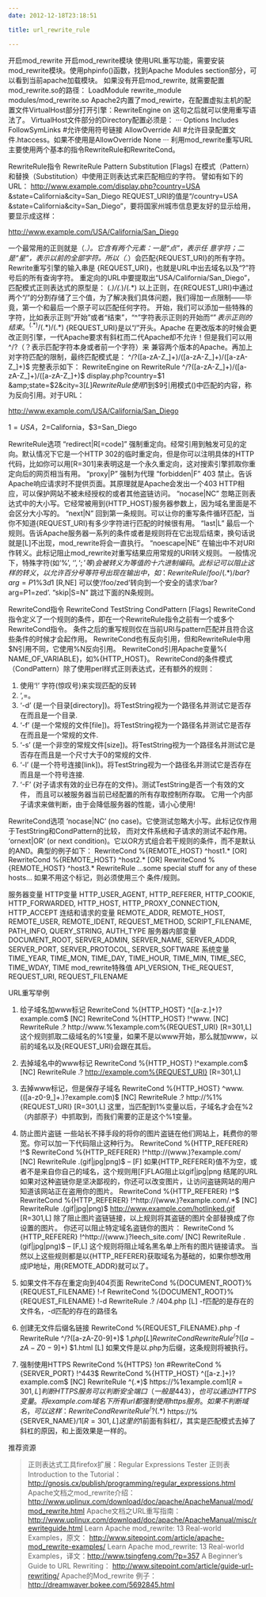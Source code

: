 ```yaml
---
date: 2012-12-18T23:18:51

title: url_rewrite_rule

---
```


开启mod_rewrite
开启mod_rewrite模块
使用URL重写功能，需要安装mod_rewrite模块。使用phpinfo()函数，找到Apache Modules section部分，可以看到当前apache加载模块。
如果没有开启mod_rewrite, 就需要配置mod_rewrite.so的路径：
LoadModule rewrite_module modules/mod_rewrite.so
Apache2内置了mod_rewirte，在配置虚拟主机的配置文件VirtualHost部分打开引擎：RewriteEngine on
这句之后就可以使用重写语法了。
VirtualHost文件部分的Directory配置必须是：
···
Options Includes FollowSymLinks #允许使用符号链接
AllowOverride All #允许目录配置文件.htaccess。如果不使用是AllowOverride None
···
利用mod_rewrite重写URL主要使用两个基本的指令RewriteRule和RewriteCond。

RewriteRule指令
RewriteRule Pattern Substitution [Flags]
在模式（Pattern）和替换（Substitution）中使用正则表达式来匹配相应的字符。
譬如有如下的URL：
http://www.example.com/display.php?country=USA &amp;state=California&amp;city=San_Diego
REQUEST_URI的值是“/country=USA &amp;state=California&amp;city=San_Diego”，要将国家州城市信息更友好的显示给用，要显示成这样：

http://www.example.com/USA/California/San_Diego

一个最常用的正则就是（.*）。它含有两个元素：一是“点”，表示任 意字符；二是“星”，表示以前的全部字符。所以（.*）会匹配{REQUEST_URI}的所有字符。Rewrite重写引擎的输入串是 {REQUEST_URI}，也就是URL中出去域名以及“?”符号后的所有查询字符。
重定向的URL中要提取出“USA/California/San_Diego”，匹配模式正则表达式的原型是：
(.*)/(.*)/(.*)
以上正则，在{REQUEST_URI}中通过两个“/”的分割存储了三个值，为了解决我们具体问题，我们得加一点限制――毕竟，第一个和最后一个原子可以匹配任何字符。
开始，我们可以添加一些特殊的字符，比如表示正则“开始”或者“结束”，“^”字符表示正则的开始而“$”表示正则的结束。
^(.*)/(.*)/(.*)$
{REQUEST_URI}是以“/”开头。Apache 在更改版本的时候会更改正则引擎，一代Apache要求有斜杠而二代Apache却不允许！但是我们可以用^/?（？表示匹配字符本身或者前一个字符）来 兼容两个版本的Apache。再加上对字符匹配的限制，最终匹配模式是：
^/?([a-zA-Z_]+)/([a-zA-Z_]+)/([a-zA-Z_]+)$
完整表示如下：
RewriteEngine on
RewriteRule ^/?([a-zA-Z_]+)/([a-zA-Z_]+)/([a-zA-Z_]+)$ display.php?country=$1 &amp;state=$2&amp;city=$3 [L]
RewriteRule使用$1到$9引用模式()中匹配的内容，称为反向引用。对于URL：

http://www.example.com/USA/California/San_Diego

$1=USA，$2=California，$3=San_Diego

RewriteRule选项
“redirect|R[=code]” 强制重定向。经常引用到触发可见的定向。默认情况下它是一个HTTP 302的临时重定向，但是你可以注明具体的HTTP 代码，比如你可以用[R=301]来表明这是一个永久重定向，这对搜索引擎抓取你重定向后的网页相当有用。
“proxy|P” 强制为代理
“forbidden|F” 403 禁止。告诉Apache响应请求时不提供页面。其原理就是Apache会发出一个403 HTTP相应，可以保护网站不被未经授权的或者其他盗链访问。
“nocase|NC” 忽略正则表达式中的大小写。它经常被用到{HTTP_HOST}服务器参数上，因为域名里面是不会区分大小写的。
“next|N” 回到第一条规则。可以让你的重写条件循环匹配，当你不知道{REQUEST_URI}有多少字符进行匹配的时候很有用。
“last|L” 最后一个规则。告诉Apache服务器一系列的条件或者是规则将在它出现后结束，换句话说就是[L]不出现，mod_rewrite将会一直执行。
“noescape|NE” 在输出中不对URI作转义。此标记阻止mod_rewrite对重写结果应用常规的URI转义规则。 一般情况下，特殊字符(如‘%’, ‘$’, ‘;’等)会被转义为等值的十六进制编码。 此标记可以阻止这样的转义，以允许百分号等符号出现在输出中，如：
RewriteRule /foo/(.*) /bar?arg=P1\%3d$1 [R,NE]
可以使‘/foo/zed’转向到一个安全的请求‘/bar?arg=P1=zed’.
“skip|S=N” 跳过下面的N条规则。

RewriteCond指令
RewriteCond TestString CondPattern [Flags]
RewriteCond指令定义了一个规则的条件，即在一个RewriteRule指令之前有一个或多个RewriteCond指令。 条件之后的重写规则仅在当前URI与pattern匹配并且符合这些条件的时候才会起作用。
RewriteCond也有反向引用，但和RewriteRule中用$N引用不同，它使用%N反向引用。
RewriteCond引用Apache变量%{ NAME_OF_VARIABLE}，如%{HTTP_HOST}。
RewriteCond的条件模式（CondPattern）除了使用perl样式正则表达式，还有额外的规则：
1. 使用‘!’ 字符(惊叹号)来实现匹配的反转
2. ‘,=。
3. ‘-d’ (是一个目录[directory])。将TestString视为一个路径名并测试它是否存在而且是一个目录.
4. ‘-f’ (是一个常规的文件[file])。将TestString视为一个路径名并测试它是否存在而且是一个常规的文件.
5. ‘-s’ (是一个非空的常规文件[size])。将TestString视为一个路径名并测试它是否存在而且是一个尺寸大于0的常规的文件.
6. ‘-l’ (是一个符号连接[link])。将TestString视为一个路径名并测试它是否存在而且是一个符号连接.
7. ‘-F’ (对子请求有效的业已存在的文件)。测试TestString是否一个有效的文件， 而且可以被服务器当前已经配置的所有存取控制所存取。 它用一个内部子请求来做判断，由于会降低服务器的性能，请小心使用!

RewriteCond选项
‘nocase|NC’ (no case)。它使测试忽略大小写。此标记仅作用于TestString和CondPattern的比较， 而对文件系统和子请求的测试不起作用。
‘ornext|OR’ (or next condition)。它以OR方式组合若干规则的条件，而不是默认的AND。典型的例子如下：
RewriteCond %{REMOTE_HOST} ^host1.* [OR]
RewriteCond %{REMOTE_HOST} ^host2.* [OR]
RewriteCond %{REMOTE_HOST} ^host3.*
RewriteRule …some special stuff for any of these hosts…
如果不用这个标记，则必须使用三个 条件/规则。

服务器变量
HTTP变量
HTTP_USER_AGENT, HTTP_REFERER, HTTP_COOKIE,
HTTP_FORWARDED, HTTP_HOST, HTTP_PROXY_CONNECTION, HTTP_ACCEPT
连结和请求的变量
REMOTE_ADDR, REMOTE_HOST, REMOTE_USER, REMOTE_IDENT,
REQUEST_METHOD, SCRIPT_FILENAME, PATH_INFO, QUERY_STRING, AUTH_TYPE
服务器内部变量
DOCUMENT_ROOT, SERVER_ADMIN, SERVER_NAME, SERVER_ADDR,
SERVER_PORT, SERVER_PROTOCOL, SERVER_SOFTWARE
系统变量
TIME_YEAR, TIME_MON, TIME_DAY, TIME_HOUR,
TIME_MIN, TIME_SEC, TIME_WDAY, TIME
mod_rewrite特殊值
API_VERSION, THE_REQUEST, REQUEST_URI, REQUEST_FILENAME

URL重写举例
1. 给子域名加www标记
RewriteCond %{HTTP_HOST} ^([a-z.]+)?example\.com$ [NC]
RewriteCond %{HTTP_HOST} !^www\. [NC]
RewriteRule .? http://www.%1example.com%{REQUEST_URI} [R=301,L]
这个规则抓取二级域名的%1变量，如果不是以www开始，那么就加www，以前的域名以及{REQUEST_URI}会跟在其后。

1. 去掉域名中的www标记
RewriteCond %{HTTP_HOST} !^example\.com$ [NC]
RewriteRule .? http://example.com%{REQUEST_URI} [R=301,L]

1. 去掉www标记，但是保存子域名
RewriteCond %{HTTP_HOST} ^www\.(([a-z0-9_]+\.)?example\.com)$ [NC]
RewriteRule .? http://%1%{REQUEST_URI} [R=301,L]
这里，当匹配到1%变量以后，子域名才会在%2（内部原子）中抓取到，而我们需要的正是这个%1变量。

1. 防止图片盗链
一些站长不择手段的将你的图片盗链在他们网站上，耗费你的带宽。你可以加一下代码阻止这种行为。
RewriteCond %{HTTP_REFERER} !^$
RewriteCond %{HTTP_REFERER} !^http://(www\.)?example\.com/ [NC]
RewriteRule \.(gif|jpg|png)$ – [F]
如果{HTTP_REFERER}值不为空，或者不是来自你自己的域名，这个规则用[F]FLAG阻止以gif|jpg|png 结尾的URL
如果对这种盗链你是坚决鄙视的，你还可以改变图片，让访问盗链网站的用户知道该网站正在盗用你的图片。
RewriteCond %{HTTP_REFERER} !^$
RewriteCond %{HTTP_REFERER} !^http://(www\.)?example\.com/.*$ [NC]
RewriteRule \.(gif|jpg|png)$ http://www.example.com/hotlinked.gif [R=301,L]
除了阻止图片盗链链接，以上规则将其盗链的图片全部替换成了你设置的图片。
你还可以阻止特定域名盗链你的图片：
RewriteCond %{HTTP_REFERER} !^http://(www\.)?leech_site\.com/ [NC]
RewriteRule \.(gif|jpg|png)$ – [F,L]
这个规则将阻止域名黑名单上所有的图片链接请求。
当然以上这些规则都是以{HTTP_REFERER}获取域名为基础的，如果你想改用成IP地址，用{REMOTE_ADDR}就可以了。

5. 如果文件不存在重定向到404页面
RewriteCond %{DOCUMENT_ROOT}%{REQUEST_FILENAME} !-f
RewriteCond %{DOCUMENT_ROOT}%{REQUEST_FILENAME} !-d
RewriteRule .? /404.php [L]
-f匹配的是存在的文件名，-d匹配的存在的路径名

6. 创建无文件后缀名链接
RewriteCond %{REQUEST_FILENAME}.php -f
RewriteRule ^/?([a-zA-Z0-9]+)$ $1.php [L]
RewriteCond %{REQUEST_FILENAME}.html -f
RewriteRule ^/?([a-zA-Z0-9]+)$ $1.html [L]
如果文件是以.php为后缀，这条规则将被执行。

7. 强制使用HTTPS
RewriteCond %{HTTPS} !on
#RewriteCond %{SERVER_PORT} !^443$
RewriteCond %{HTTP_HOST} ^([a-z.]+)?example\.com$ [NC]
RewriteRule ^(.*)$ https://%1example.com$1 [R=301,L]
判断HTTPS服务可以判断安全端口（一般是443），也可以通过HTTPS变量。将example.com域名下所有url都强制使用https服务。
如果不判断域名，可以这样：
RewriteCond %{HTTPS} !on
RewriteRule ^/?(.*)$ https://%{SERVER_NAME}/$1 [R=301,L]
这里的$1前面有斜杠/，其实是匹配模式去掉了斜杠的原因，和上面效果是一样的。

推荐资源
>正则表达式工具firefox扩展：Regular Expressions Tester
正则表Introduction to the Tutorial：
http://gnosis.cx/publish/programming/regular_expressions.html
Apache文档之mod_rewrite介绍：
http://www.uplinux.com/download/doc/apache/ApacheManual/mod/mod_rewrite.html
Apache文档之URL重写指南：
http://www.uplinux.com/download/doc/apache/ApacheManual/misc/rewriteguide.html
Learn Apache mod_rewrite: 13 Real-world Examples，原文：
http://www.sitepoint.com/article/apache-mod_rewrite-examples/
Learn Apache mod_rewrite: 13 Real-world Examples，译文：http://www.tsingfeng.com/?p=357
A Beginner’s Guide to URL Rewriting：
http://www.sitepoint.com/article/guide-url-rewriting/
Apache的Mod_rewrite 例子：
http://dreamwaver.bokee.com/5692845.html
